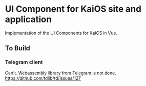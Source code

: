 # UI Component for KaiOS site and application

Implementation of the UI Components for KaiOS in Vue.

## To Build

### Telegram client

Can't. Webassembly library from Telegram is not done. https://github.com/tdlib/td/issues/127
